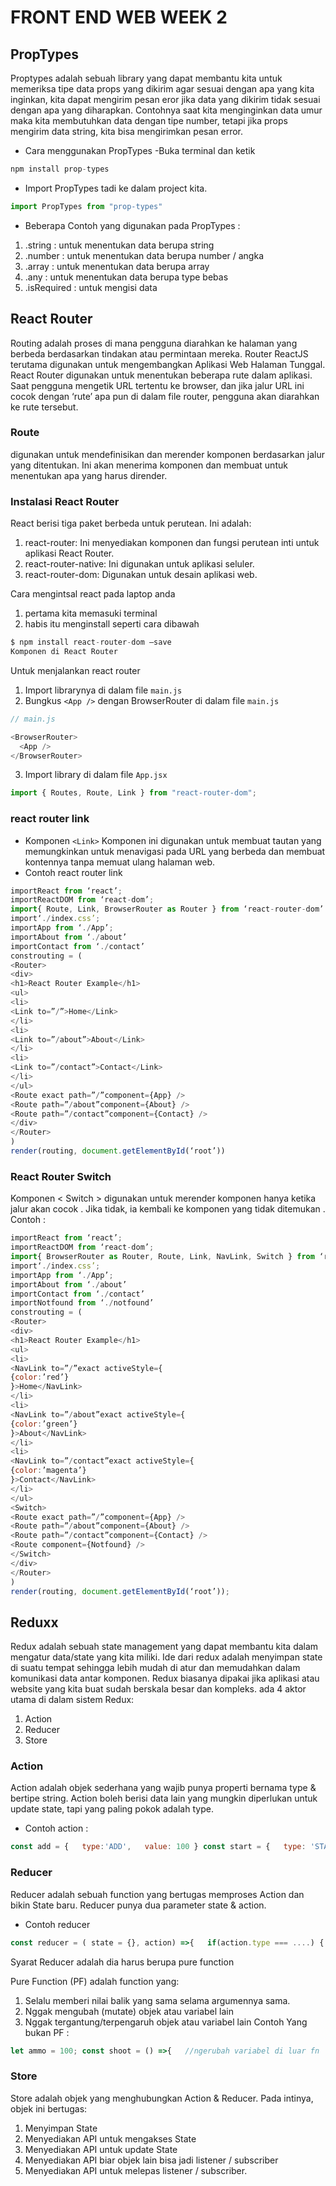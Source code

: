# FRONT END WEB WEEK 2
## PropTypes
Proptypes adalah sebuah library yang dapat membantu kita untuk memeriksa tipe data props yang dikirim agar sesuai dengan apa yang kita inginkan, kita dapat mengirim pesan eror jika data yang dikirim tidak sesuai dengan apa yang diharapkan.
Contohnya saat kita menginginkan data umur maka kita membutuhkan data dengan tipe number, tetapi jika props mengirim data string, kita bisa mengirimkan pesan error.
- Cara menggunakan PropTypes 
-Buka terminal dan ketik 
```javascript
npm install prop-types
```
- Import PropTypes tadi ke dalam project kita. 
```javascript 
import PropTypes from "prop-types"
```
- Beberapa Contoh yang digunakan pada PropTypes :
1. .string : untuk menentukan data berupa string
2. .number : untuk menentukan data berupa number / angka
3. .array : untuk menentukan data berupa array
4. .any : untuk menentukan data berupa type bebas
5. .isRequired : untuk mengisi data

## React Router
Routing adalah proses di mana pengguna diarahkan ke halaman yang berbeda berdasarkan tindakan atau permintaan mereka. Router ReactJS terutama digunakan untuk mengembangkan Aplikasi Web Halaman Tunggal. React Router digunakan untuk menentukan beberapa rute dalam aplikasi. Saat pengguna mengetik URL tertentu ke browser, dan jika jalur URL ini cocok dengan ‘rute’ apa pun di dalam file router, pengguna akan diarahkan ke rute tersebut.
### Route
digunakan untuk mendefinisikan dan merender komponen berdasarkan jalur yang ditentukan. Ini akan menerima komponen dan membuat untuk menentukan apa yang harus dirender.
### Instalasi React Router
React berisi tiga paket berbeda untuk perutean. Ini adalah:
1. react-router: Ini menyediakan komponen dan fungsi perutean inti untuk aplikasi React Router.
2. react-router-native: Ini digunakan untuk aplikasi seluler.
3. react-router-dom: Digunakan untuk desain aplikasi web.

Cara mengintsal react pada laptop anda 
1. pertama kita memasuki terminal 
2. habis itu menginstall seperti cara dibawah
```javascript
$ npm install react-router-dom –save
Komponen di React Router
```
Untuk menjalankan react router 
1. Import librarynya di dalam file ``` main.js ```
2. Bungkus ``` <App /> ``` dengan BrowserRouter di dalam file ``` main.js ```
```javascript
// main.js

<BrowserRouter>
  <App />
</BrowserRouter>
```
3. Import library di dalam file ```App.jsx```
```javascript
import { Routes, Route, Link } from "react-router-dom";
```
### react router link
- Komponen ```<Link>```
Komponen ini digunakan untuk membuat tautan yang memungkinkan untuk menavigasi pada URL yang berbeda dan membuat kontennya tanpa memuat ulang halaman web.
- Contoh react router link
```javascript
importReact from ‘react’;
importReactDOM from ‘react-dom’;
import{ Route, Link, BrowserRouter as Router } from ‘react-router-dom’
import‘./index.css’;
importApp from ‘./App’;
importAbout from ‘./about’
importContact from ‘./contact’
constrouting = (
<Router>
<div>
<h1>React Router Example</h1>
<ul>
<li>
<Link to=”/”>Home</Link>
</li>
<li>
<Link to=”/about”>About</Link>
</li>
<li>
<Link to=”/contact”>Contact</Link>
</li>
</ul>
<Route exact path=”/”component={App} />
<Route path=”/about”component={About} />
<Route path=”/contact”component={Contact} />
</div>
</Router>
)
render(routing, document.getElementById(‘root’))
```
### React Router Switch
Komponen < Switch > digunakan untuk merender komponen hanya ketika jalur akan cocok . Jika tidak, ia kembali ke komponen yang tidak ditemukan .
Contoh : 
```javascript
importReact from ‘react’;
importReactDOM from ‘react-dom’;
import{ BrowserRouter as Router, Route, Link, NavLink, Switch } from ‘react-router-dom’
import‘./index.css’;
importApp from ‘./App’;
importAbout from ‘./about’
importContact from ‘./contact’
importNotfound from ‘./notfound’
constrouting = (
<Router>
<div>
<h1>React Router Example</h1>
<ul>
<li>
<NavLink to=”/”exact activeStyle={
{color:’red’}
}>Home</NavLink>
</li>
<li>
<NavLink to=”/about”exact activeStyle={
{color:’green’}
}>About</NavLink>
</li>
<li>
<NavLink to=”/contact”exact activeStyle={
{color:’magenta’}
}>Contact</NavLink>
</li>
</ul>
<Switch>
<Route exact path=”/”component={App} />
<Route path=”/about”component={About} />
<Route path=”/contact”component={Contact} />
<Route component={Notfound} />
</Switch>
</div>
</Router>
)
render(routing, document.getElementById(‘root’));
````
## Reduxx
Redux adalah sebuah state management yang dapat membantu kita dalam mengatur data/state yang kita miliki. Ide dari redux adalah menyimpan state di suatu tempat sehingga lebih mudah di atur dan memudahkan dalam komunikasi data antar komponen.
Redux biasanya dipakai jika aplikasi atau website yang kita buat sudah berskala besar dan kompleks.
ada 4 aktor utama di dalam sistem Redux:
1. Action
2. Reducer
3. Store
### Action
Action adalah objek sederhana yang wajib punya properti bernama type & bertipe string. Action boleh berisi data lain yang mungkin diperlukan untuk update state, tapi yang paling pokok adalah type.
- Contoh action :
```javascript
const add = {   type:'ADD',   value: 100 } const start = {   type: 'START' }
```
### Reducer
Reducer adalah sebuah function yang bertugas memproses Action dan bikin State baru. Reducer punya dua parameter state & action.
- Contoh reducer
```javascript
const reducer = ( state = {}, action) =>{   if(action.type === ....) {     // blah blah     return newstate;   } else if(action.type === ....) {     // blah blah blah     return otherstate   }   return state; };
```
Syarat Reducer adalah dia harus berupa pure function

Pure Function (PF) adalah function yang:
1. Selalu memberi nilai balik yang sama selama argumennya sama.
2. Nggak mengubah (mutate) objek atau variabel lain
3. Nggak tergantung/terpengaruh objek atau variabel lain
Contoh Yang bukan PF :
```javascript
let ammo = 100; const shoot = () =>{   //ngerubah variabel di luar fn   return ammo--; } const canShoot = ( round ) =>{   //tergantung variabel di luar fn   if( round >= ammo){     return true;   }   return false }
```
### Store
Store adalah objek yang menghubungkan Action & Reducer. Pada intinya, objek ini bertugas:
1. Menyimpan State
2. Menyediakan API untuk mengakses State
3. Menyediakan API untuk update State
4. Menyediakan API biar objek lain bisa jadi listener / subscriber
5. Menyediakan API untuk melepas listener / subscriber.

